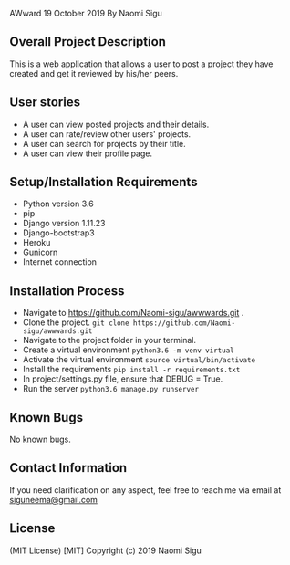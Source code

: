 AWward
19 October 2019
By Naomi Sigu

## Overall Project Description
This is a web application that allows a user to post a project they have created and get it reviewed by his/her peers.

## User stories
* A user can view posted projects and their details.
* A user can rate/review other users' projects.
* A user can search for projects by their title.
* A user can view their profile page.

## Setup/Installation Requirements
* Python version 3.6
* pip
* Django version 1.11.23
* Django-bootstrap3
* Heroku
* Gunicorn
* Internet connection

## Installation Process
* Navigate to https://github.com/Naomi-sigu/awwwards.git .
* Clone the project.
``` git clone https://github.com/Naomi-sigu/awwwards.git ```
* Navigate to the project folder in your terminal.
* Create a virtual environment
``` python3.6 -m venv virtual ```
* Activate the virtual environment
``` source virtual/bin/activate ```
* Install the requirements
``` pip install -r requirements.txt ```
* In project/settings.py file, ensure that DEBUG = True.
* Run the server
``` python3.6 manage.py runserver ```

## Known Bugs
No known bugs.

## Contact Information
If you need clarification on any aspect, feel free to reach me via email at siguneema@gmail.com

## License
(MIT License) [MIT] Copyright (c) 2019 Naomi Sigu